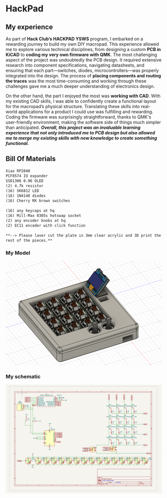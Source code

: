 # HackPad
## My experience
As part of **Hack Club’s HACKPAD YSWS** program, I embarked on a rewarding journey to build my own DIY macropad. This experience allowed me to explore various technical disciplines, from designing a custom **PCB in KiCAD** to **coding my very own firmware with QMK**. The most challenging aspect of the project was undoubtedly the PCB design. It required extensive research into component specifications, navigating datasheets, and ensuring that each part—switches, diodes, microcontrollers—was properly integrated into the design. The process of **placing components and routing the traces** was the most time-consuming and working through these challenges gave me a much deeper understanding of electronics design.

On the other hand, the part I enjoyed the most was **working with CAD**. With my existing CAD skills, I was able to confidently create a functional layout for the macropad’s physical structure. Translating these skills into real-world applications for a product I could use was fulfilling and rewarding. Coding the firmware was surprisingly straightforward, thanks to QMK's user-friendly environment, making the software side of things much simpler than anticipated. 
***Overall, this project was an invaluable learning experience that not only introduced me to PCB design but also allowed me to merge my existing skills with new knowledge to create something functional.***
## Bill Of Materials

    Xiao RP2040
    PCF8574 IO expander
    SSD1306 0.96 OLED
    (2) 4.7k resistor
    (16) SK6812 LED
    (16) 1N4148 diodes
    (16) Cherry MX brown switches

    (16) any keycaps at hq
    (16) Mill-Max 0305s hotswap socket
    (2) any encoder knobs at hq
    (2) EC11 encoder with click function
    
    **--> Please laser cut the plate in 3mm clear acrylic and 3D print the rest of the pieces.**

### My Model
![fusion](cad/fusion.png)

### My schematic
![fusion](cad/schematic.png)
